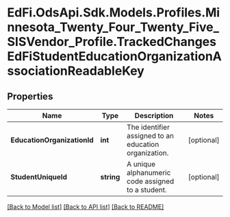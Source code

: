 # EdFi.OdsApi.Sdk.Models.Profiles.Minnesota_Twenty_Four_Twenty_Five_SISVendor_Profile.TrackedChangesEdFiStudentEducationOrganizationAssociationReadableKey

## Properties

Name | Type | Description | Notes
------------ | ------------- | ------------- | -------------
**EducationOrganizationId** | **int** | The identifier assigned to an education organization. | [optional] 
**StudentUniqueId** | **string** | A unique alphanumeric code assigned to a student. | [optional] 

[[Back to Model list]](../README.md#documentation-for-models) [[Back to API list]](../README.md#documentation-for-api-endpoints) [[Back to README]](../README.md)

